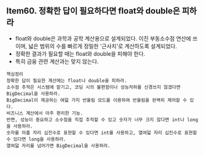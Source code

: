 ## Item60. 정확한 답이 필요하다면 float와 double은 피하라

- float와 double은 과학과 공학 계산용으로 설계되었다. 이진 부동소수점 연산에 쓰이며, 넓은 범위의 수를 빠르게 정밀한 '근사치'로 계산하도록 설계되었다.
- 정확한 결과가 필요할 때는 float와 double을 피해야 한다.
- 특히 금융 관련 계산과는 맞지 않는다.

```
핵심정리
정확한 답이 필요한 계산에는 float나 double을 피하라.
소수점 추적은 시스템에 맡기고, 코딩 시의 불편함이나 성능저하를 신경쓰지 않겠다면 BigDecimal을 사용하라.
BigDecimal이 제공하는 여덟 가지 반올림 모드를 이용하여 반올림을 완벽히 제어할 수 있다.
비즈니스 계산에서 아주 편리한 기능.
반면, 성능이 중요하고 소수점을 직접 추적할 수 있고 숫자가 너무 크지 않다면 int나 long을 사용하라.
숫자를 아홉 자리 십진수로 표현할 수 있다면 int를 사용하고, 열여덟 자리 십진수로 표현할 수 있다면 long을 사용하라.
열여덟 자리를 넘어가면 BigDecimal을 사용하라.
```